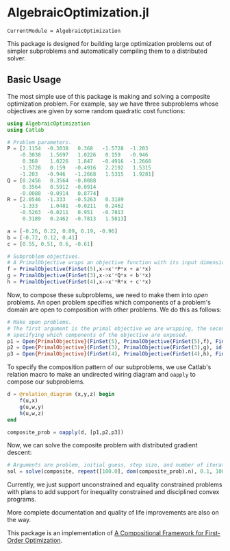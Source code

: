# AlgebraicOptimization.jl

```@meta
CurrentModule = AlgebraicOptimization
```

This package is designed for building large optimization problems out of simpler subproblems and automatically compiling them to a distributed solver.

## Basic Usage

The most simple use of this package is making and solving a composite optimization problem. For example, say we have three subproblems whose objectives are given by some random quadratic cost functions:
```julia
using AlgebraicOptimization
using Catlab

# Problem parameters.
P = [2.1154  -0.3038   0.368   -1.5728  -1.203
    -0.3038   1.5697   1.0226   0.159   -0.946
     0.368    1.0226   1.847   -0.4916  -1.2668
    -1.5728   0.159   -0.4916   2.2192   1.5315
    -1.203   -0.946   -1.2668   1.5315   1.9281]
Q = [0.2456   0.3564  -0.0088
     0.3564   0.5912  -0.0914
    -0.0088  -0.0914   0.8774]
R = [2.0546  -1.333   -0.5263   0.3189
    -1.333    1.0481  -0.0211   0.2462
    -0.5263  -0.0211   0.951   -0.7813
     0.3189   0.2462  -0.7813   1.5813]

a = [-0.26, 0.22, 0.09, 0.19, -0.96]
b = [-0.72, 0.12, 0.41]
c = [0.55, 0.51, 0.6, -0.61]

# Subproblem objectives.
# A PrimalObjective wraps an objective function with its input dimension.
f = PrimalObjective(FinSet(5),x->x'*P*x + a'*x)
g = PrimalObjective(FinSet(3),x->x'*Q*x + b'*x)
h = PrimalObjective(FinSet(4),x->x'*R*x + c'*x)
```

Now, to compose these subproblems, we need to make them into *open* problems. An open problem specifies which components of a problem's domain are open to composition with other problems. We do this as follows:
```julia
# Make open problems.
# The first argument is the primal objective we are wrapping, the second argument is a function
# specifying which components of the objective are exposed. 
p1 = Open{PrimalObjective}(FinSet(5), PrimalObjective(FinSet(5),f), FinFunction([2,4], 5))
p2 = Open{PrimalObjective}(FinSet(3), PrimalObjective(FinSet(3),g), id(FinSet(3)))
p3 = Open{PrimalObjective}(FinSet(4), PrimalObjective(FinSet(4),h), FinFunction([1,3,4]))
```

To specify the composition pattern of our subproblems, we use Catlab's relation macro to make an undirected wiring diagram and `oapply` to compose our subproblems.
```julia
d = @relation_diagram (x,y,z) begin
    f(u,x)
    g(u,w,y)
    h(u,w,z)
end

composite_prob = oapply(d, [p1,p2,p3])
```

Now, we can solve the composite problem with distributed gradient descent:
```julia
# Arguments are problem, initial guess, step size, and number of iterations
sol = solve(composite, repeat([100.0], dom(composite_prob).n), 0.1, 100)
```
Currently, we just support unconstrained and equality constrained problems with plans to add support for inequality constrained and disciplined convex programs.

More complete documentation and quality of life improvements are also on the way.

This package is an implementation of [A Compositional Framework for First-Order Optimization](https://arxiv.org/abs/2403.05711).



